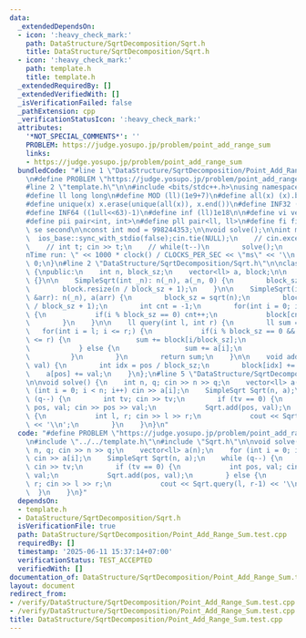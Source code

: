 ```yaml
---
data:
  _extendedDependsOn:
  - icon: ':heavy_check_mark:'
    path: DataStructure/SqrtDecomposition/Sqrt.h
    title: DataStructure/SqrtDecomposition/Sqrt.h
  - icon: ':heavy_check_mark:'
    path: template.h
    title: template.h
  _extendedRequiredBy: []
  _extendedVerifiedWith: []
  _isVerificationFailed: false
  _pathExtension: cpp
  _verificationStatusIcon: ':heavy_check_mark:'
  attributes:
    '*NOT_SPECIAL_COMMENTS*': ''
    PROBLEM: https://judge.yosupo.jp/problem/point_add_range_sum
    links:
    - https://judge.yosupo.jp/problem/point_add_range_sum
  bundledCode: "#line 1 \"DataStructure/SqrtDecomposition/Point_Add_Range_Sum.test.cpp\"\
    \n#define PROBLEM \"https://judge.yosupo.jp/problem/point_add_range_sum\"\n\n\
    #line 2 \"template.h\"\n\n#include <bits/stdc++.h>\nusing namespace std;\n \n\
    #define ll long long\n#define MOD (ll)(1e9+7)\n#define all(x) (x).begin(),(x).end()\n\
    #define unique(x) x.erase(unique(all(x)), x.end())\n#define INF32 ((1ull<<31)-1)\n\
    #define INF64 ((1ull<<63)-1)\n#define inf (ll)1e18\n\n#define vi vector<int>\n\
    #define pii pair<int, int>\n#define pll pair<ll, ll>\n#define fi first\n#define\
    \ se second\n\nconst int mod = 998244353;\n\nvoid solve();\n\nint main(){\n  \
    \  ios_base::sync_with_stdio(false);cin.tie(NULL);\n    // cin.exceptions(cin.failbit);\n\
    \    // int t; cin >> t;\n    // while(t--)\n        solve();\n    cerr << \"\\\
    nTime run: \" << 1000 * clock() / CLOCKS_PER_SEC << \"ms\" << '\\n';\n    return\
    \ 0;\n}\n#line 2 \"DataStructure/SqrtDecomposition/Sqrt.h\"\n\nclass SimpleSqrt\
    \ {\npublic:\n    int n, block_sz;\n    vector<ll> a, block;\n\n    SimpleSqrt()\
    \ {}\n\n    SimpleSqrt(int _n): n(_n), a(_n, 0) {\n        block_sz = sqrt(_n);\n\
    \        block.resize(n / block_sz + 1);\n    }\n\n    SimpleSqrt(int _n, vector<ll>\
    \ &arr): n(_n), a(arr) {\n        block_sz = sqrt(n);\n        block.resize(n\
    \ / block_sz + 1);\n        int cnt = -1;\n        for(int i = 0; i < n; i++)\
    \ {\n            if(i % block_sz == 0) cnt++;\n            block[cnt] += arr[i];\n\
    \        }\n    }\n\n    ll query(int l, int r) {\n        ll sum = 0;\n     \
    \   for(int i = l; i <= r;) {\n            if(i % block_sz == 0 && i+block_sz-1\
    \ <= r) {\n                sum += block[i/block_sz];\n                i += block_sz;\n\
    \            } else {\n                sum += a[i];\n                i++;\n  \
    \          }\n        }\n        return sum;\n    }\n\n    void add(int pos, int\
    \ val) {\n        int idx = pos / block_sz;\n        block[idx] += val;\n    \
    \    a[pos] += val;\n    }\n};\n#line 5 \"DataStructure/SqrtDecomposition/Point_Add_Range_Sum.test.cpp\"\
    \n\nvoid solve() {\n    int n, q; cin >> n >> q;\n    vector<ll> a(n);\n    for\
    \ (int i = 0; i < n; i++) cin >> a[i];\n    SimpleSqrt Sqrt(n, a);\n    while\
    \ (q--) {\n        int tv; cin >> tv;\n        if (tv == 0) {\n            int\
    \ pos, val; cin >> pos >> val;\n            Sqrt.add(pos, val);\n        } else\
    \ {\n            int l, r; cin >> l >> r;\n            cout << Sqrt.query(l, r-1)\
    \ << '\\n';\n        }\n    }\n}\n"
  code: "#define PROBLEM \"https://judge.yosupo.jp/problem/point_add_range_sum\"\n\
    \n#include \"../../template.h\"\n#include \"Sqrt.h\"\n\nvoid solve() {\n    int\
    \ n, q; cin >> n >> q;\n    vector<ll> a(n);\n    for (int i = 0; i < n; i++)\
    \ cin >> a[i];\n    SimpleSqrt Sqrt(n, a);\n    while (q--) {\n        int tv;\
    \ cin >> tv;\n        if (tv == 0) {\n            int pos, val; cin >> pos >>\
    \ val;\n            Sqrt.add(pos, val);\n        } else {\n            int l,\
    \ r; cin >> l >> r;\n            cout << Sqrt.query(l, r-1) << '\\n';\n      \
    \  }\n    }\n}"
  dependsOn:
  - template.h
  - DataStructure/SqrtDecomposition/Sqrt.h
  isVerificationFile: true
  path: DataStructure/SqrtDecomposition/Point_Add_Range_Sum.test.cpp
  requiredBy: []
  timestamp: '2025-06-11 15:37:14+07:00'
  verificationStatus: TEST_ACCEPTED
  verifiedWith: []
documentation_of: DataStructure/SqrtDecomposition/Point_Add_Range_Sum.test.cpp
layout: document
redirect_from:
- /verify/DataStructure/SqrtDecomposition/Point_Add_Range_Sum.test.cpp
- /verify/DataStructure/SqrtDecomposition/Point_Add_Range_Sum.test.cpp.html
title: DataStructure/SqrtDecomposition/Point_Add_Range_Sum.test.cpp
---
```

